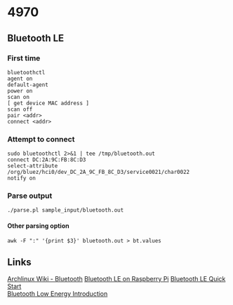 # 4970 
## Bluetooth LE 
### First time
```
bluetoothctl
agent on 
default-agent
power on 
scan on
[ get device MAC address ]
scan off
pair <addr> 
connect <addr>
```

### Attempt to connect
```
sudo bluetoothctl 2>&1 | tee /tmp/bluetooth.out
connect DC:2A:9C:FB:8C:D3 
select-attribute /org/bluez/hci0/dev_DC_2A_9C_FB_8C_D3/service0021/char0022
notify on
```

### Parse output
```
./parse.pl sample_input/bluetooth.out
```
#### Other parsing option
```
awk -F ":" '{print $3}' bluetooth.out > bt.values
```

## Links
[Archlinux Wiki - Bluetooth](https://wiki.archlinux.org/index.php/bluetooth#Bluetoothctl)
[Bluetooth LE on Raspberry Pi](https://www.elinux.org/RPi_Bluetooth_LE)
[Bluetooth LE Quick Start](https://www.jaredwolff.com/blog/get-started-with-bluetooth-low-energy/)  
[Bluetooth Low Energy Introduction](https://learn.adafruit.com/introduction-to-bluetooth-low-energy/introduction)  
